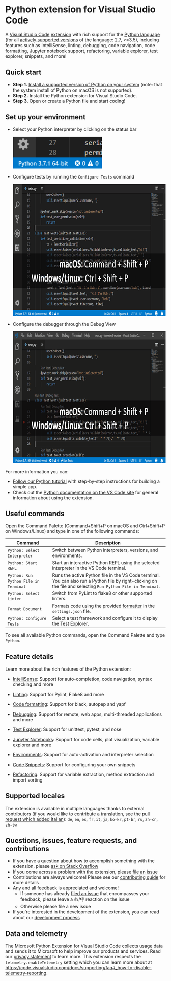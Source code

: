 # Python extension for Visual Studio Code

A [Visual Studio Code](https://code.visualstudio.com/) [extension](https://marketplace.visualstudio.com/VSCode) with rich support for the [Python language](https://www.python.org/) (for all [actively supported versions](https://devguide.python.org/#status-of-python-branches) of the language: 2.7, >=3.5), including features such as IntelliSense, linting, debugging, code navigation, code formatting, Jupyter notebook support, refactoring, variable explorer, test explorer, snippets, and more!

## Quick start

* **Step 1.** [Install a supported version of Python on your system](https://code.visualstudio.com/docs/python/python-tutorial#_prerequisites) (note: that the system install of Python on macOS is not supported).
* **Step 2.** Install the Python extension for Visual Studio Code.
* **Step 3.** Open or create a Python file and start coding!

## Set up your environment 
<!-- use less words -->
* Select your Python interpreter by clicking on the status bar

   <img src=images/InterpreterSelectionZoom.gif width=280 height=100>

* Configure tests by running the ``Configure Tests`` command 

    <img src=images/ConfigureTests.gif width=734 height=413>

* Configure the debugger through the Debug View    

    <img src=images/ConfigureDebugger.gif width=734 height=413>


For more information you can:
* [Follow our Python tutorial](https://code.visualstudio.com/docs/python/python-tutorial#_prerequisites) with step-by-step instructions for building a simple app.
* Check out the [Python documentation on the VS Code site](https://code.visualstudio.com/docs/languages/python) for general information about using the extension.

## Useful commands
Open the Command Palette (Command+Shift+P on macOS and Ctrl+Shift+P on Windows/Linux) and type in one of the following commands:

Command | Description
--- | ---
```Python: Select Interpreter``` | Switch between Python interpreters, versions, and environments.
```Python: Start REPL``` | Start an interactive Python REPL using the selected interpreter in the VS Code terminal.
```Python: Run Python File in Terminal``` | Runs the active Python file in the VS Code terminal. You can also run a Python file by right-clicking on the file and selecting ```Run Python File in Terminal```.
```Python: Select Linter``` | Switch from PyLint to flake8 or other supported linters.
```Format Document``` |Formats code using the provided [formatter](https://code.visualstudio.com/docs/python/editing#_formatting) in the ``settings.json`` file. |
```Python: Configure Tests``` |  Select a test framework and configure it to display the Test Explorer.|


To see all available Python commands, open the Command Palette and type ```Python```.

## Feature details

Learn more about the rich features of the Python extension:

* [IntelliSense](https://code.visualstudio.com/docs/python/editing#_autocomplete-and-intellisense): Support for auto-completion, code navigation, syntax checking and more
* [Linting](https://code.visualstudio.com/docs/python/linting): Support for Pylint, Flake8 and more
* [Code formatting](https://code.visualstudio.com/docs/python/editing#_formatting): Support for black, autopep and yapf

* [Debugging](https://code.visualstudio.com/docs/python/debugging): Support for remote, web apps, multi-threaded applications and more 

* [Test Explorer](https://code.visualstudio.com/docs/python/unit-testing): Support for unittest, pytest, and nose

* [Jupyter Notebooks](https://code.visualstudio.com/docs/python/jupyter-support): Support for code cells, plot visualization, variable explorer and more

* [Environments](https://code.visualstudio.com/docs/python/environments): Support for auto-activation and interpreter selection 

* [Code Snippets](https://code.visualstudio.com/docs/languages/python#_snippets): Support for configuring your own snippets 

* [Refactoring](https://code.visualstudio.com/docs/python/editing#_refactoring): Support for variable extraction, method   extraction and import sorting


## Supported locales

The extension is available in multiple languages thanks to external
contributors (if you would like to contribute a translation, see the
[pull request which added Italian](https://github.com/Microsoft/vscode-python/pull/1152)): `de`, `en`, `es`, `fr`, `it`, `ja`, `ko-kr`, `pt-br`, `ru`, `zh-cn`, `zh-tw`

## Questions, issues, feature requests, and contributions

* If you have a question about how to accomplish something with the extension, please [ask on Stack Overflow](https://stackoverflow.com/questions/tagged/visual-studio-code+python)
* If you come across a problem with the extension, please [file an issue](https://github.com/microsoft/vscode-python)
* Contributions are always welcome! Please see our [contributing guide](https://github.com/Microsoft/vscode-python/blob/master/CONTRIBUTING.md) for more details
* Any and all feedback is appreciated and welcome!
  - If someone has already [filed an issue](https://github.com/Microsoft/vscode-python) that encompasses your feedback, please leave a 👍/👎 reaction on the issue
  - Otherwise please file a new issue
* If you're interested in the development of the extension, you can read about our [development process](https://github.com/Microsoft/vscode-python/blob/master/CONTRIBUTING.md#development-process)


<!-- ![General Features](https://raw.githubusercontent.com/microsoft/vscode-python/master/images/general.gif)

![Debugging](https://raw.githubusercontent.com/microsoft/vscode-python/master/images/debugDemo.gif)

![Unit Tests](https://raw.githubusercontent.com/microsoft/vscode-python/master/images/unittest.gif) -->


## Data and telemetry

The Microsoft Python Extension for Visual Studio Code collects usage
data and sends it to Microsoft to help improve our products and
services. Read our
[privacy statement](https://privacy.microsoft.com/privacystatement) to
learn more. This extension respects the `telemetry.enableTelemetry`
setting which you can learn more about at
https://code.visualstudio.com/docs/supporting/faq#_how-to-disable-telemetry-reporting.
